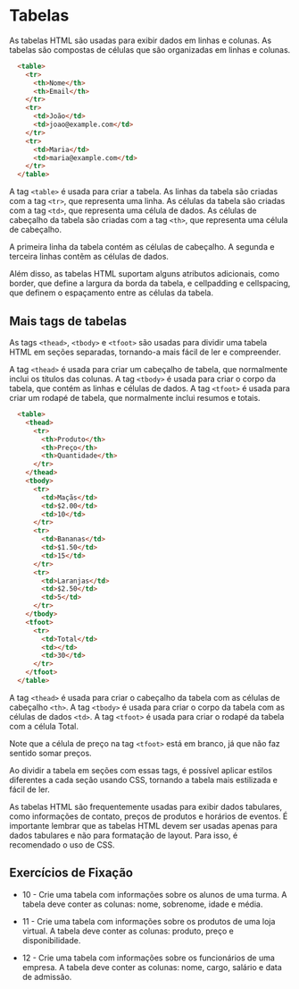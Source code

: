 # Tabelas

As tabelas HTML são usadas para exibir dados em linhas e colunas. As tabelas são compostas de células que são organizadas em linhas e colunas.

```html
  <table>
    <tr>
      <th>Nome</th>
      <th>Email</th>
    </tr>
    <tr>
      <td>João</td>
      <td>joao@example.com</td>
    </tr>
    <tr>
      <td>Maria</td>
      <td>maria@example.com</td>
    </tr>
  </table>
```

A tag `<table>` é usada para criar a tabela. As linhas da tabela são criadas com a tag `<tr>`, que representa uma linha. As células da tabela são criadas com a tag `<td>`, que representa uma célula de dados. As células de cabeçalho da tabela são criadas com a tag `<th>`, que representa uma célula de cabeçalho.

A primeira linha da tabela contém as células de cabeçalho. A segunda e terceira linhas contêm as células de dados.

Além disso, as tabelas HTML suportam alguns atributos adicionais, como border, que define a largura da borda da tabela, e cellpadding e cellspacing, que definem o espaçamento entre as células da tabela.

## Mais tags de tabelas

As tags `<thead>`, `<tbody>` e `<tfoot>` são usadas para dividir uma tabela HTML em seções separadas, tornando-a mais fácil de ler e compreender.

A tag `<thead>` é usada para criar um cabeçalho de tabela, que normalmente inclui os títulos das colunas. A tag `<tbody>` é usada para criar o corpo da tabela, que contém as linhas e células de dados. A tag `<tfoot>` é usada para criar um rodapé de tabela, que normalmente inclui resumos e totais.

```html
  <table>
    <thead>
      <tr>
        <th>Produto</th>
        <th>Preço</th>
        <th>Quantidade</th>
      </tr>
    </thead>
    <tbody>
      <tr>
        <td>Maçãs</td>
        <td>$2.00</td>
        <td>10</td>
      </tr>
      <tr>
        <td>Bananas</td>
        <td>$1.50</td>
        <td>15</td>
      </tr>
      <tr>
        <td>Laranjas</td>
        <td>$2.50</td>
        <td>5</td>
      </tr>
    </tbody>
    <tfoot>
      <tr>
        <td>Total</td>
        <td></td>
        <td>30</td>
      </tr>
    </tfoot>
  </table>
```

A tag `<thead>` é usada para criar o cabeçalho da tabela com as células de cabeçalho `<th>`. A tag `<tbody>` é usada para criar o corpo da tabela com as células de dados `<td>`. A tag `<tfoot>` é usada para criar o rodapé da tabela com a célula Total.

Note que a célula de preço na tag `<tfoot>` está em branco, já que não faz sentido somar preços.

Ao dividir a tabela em seções com essas tags, é possível aplicar estilos diferentes a cada seção usando CSS, tornando a tabela mais estilizada e fácil de ler.

As tabelas HTML são frequentemente usadas para exibir dados tabulares, como informações de contato, preços de produtos e horários de eventos. É importante lembrar que as tabelas HTML devem ser usadas apenas para dados tabulares e não para formatação de layout. Para isso, é recomendado o uso de CSS.

## Exercícios de Fixação

- 10 - Crie uma tabela com informações sobre os alunos de uma turma. A tabela deve conter as colunas: nome, sobrenome, idade e média.

- 11 - Crie uma tabela com informações sobre os produtos de uma loja virtual. A tabela deve conter as colunas: produto, preço e disponibilidade.

- 12 - Crie uma tabela com informações sobre os funcionários de uma empresa. A tabela deve conter as colunas: nome, cargo, salário e data de admissão.
